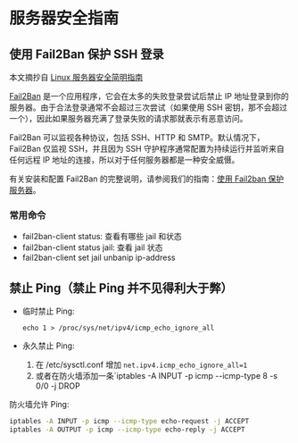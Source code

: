 # 服务器安全指南

## 使用 Fail2Ban 保护 SSH 登录

本文摘抄自 [Linux 服务器安全简明指南](https://linux.cn/article-8076-1.html#3_4478)

[Fail2Ban](http://www.fail2ban.org/wiki/index.php/Main_Page) 是一个应用程序，它会在太多的失败登录尝试后禁止 IP 地址登录到你的服务器。由于合法登录通常不会超过三次尝试（如果使用 SSH 密钥，那不会超过一个），因此如果服务器充满了登录失败的请求那就表示有恶意访问。

Fail2Ban 可以监视各种协议，包括 SSH、HTTP 和 SMTP。默认情况下，Fail2Ban 仅监视 SSH，并且因为 SSH 守护程序通常配置为持续运行并监听来自任何远程 IP 地址的连接，所以对于任何服务器都是一种安全威慑。

有关安装和配置 Fail2Ban 的完整说明，请参阅我们的指南：[使用 Fail2ban 保护服务器](https://www.linode.com/docs/security/using-fail2ban-for-security)。

### 常用命令

- fail2ban-client status: 查看有哪些 jail 和状态
- fail2ban-client status jail: 查看 jail 状态
- fail2ban-client set jail unbanip ip-address

## 禁止 Ping（禁止 Ping 并不见得利大于弊）

- 临时禁止 Ping:

  `echo 1 > /proc/sys/net/ipv4/icmp_echo_ignore_all`
- 永久禁止 Ping:

  1. 在 /etc/sysctl.conf 增加 `net.ipv4.icmp_echo_ignore_all=1`
  2. 或者在防火墙添加一条`iptables -A INPUT -p icmp --icmp-type 8 -s 0/0 -j DROP

防火墙允许 Ping:
```bash
iptables -A INPUT -p icmp --icmp-type echo-request -j ACCEPT
iptables -A OUTPUT -p icmp --icmp-type echo-reply -j ACCEPT
```